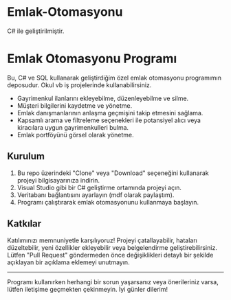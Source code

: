 # Emlak-Otomasyonu
C# ile geliştirilmiştir.
# Emlak Otomasyonu Programı

Bu, C# ve SQL kullanarak geliştirdiğim özel emlak otomasyonu programımın deposudur. Okul vb iş projelerinde kullanabilirsiniz.

- Gayrimenkul ilanlarını ekleyebilme, düzenleyebilme ve silme.
- Müşteri bilgilerini kaydetme ve yönetme.
- Emlak danışmanlarının anlaşma geçmişini takip etmesini sağlama.
- Kapsamlı arama ve filtreleme seçenekleri ile potansiyel alıcı veya kiracılara uygun gayrimenkulleri bulma.
- Emlak portföyünü görsel olarak yönetme.

## Kurulum

1. Bu repo üzerindeki "Clone" veya "Download" seçeneğini kullanarak projeyi bilgisayarınıza indirin.
2. Visual Studio gibi bir C# geliştirme ortamında projeyi açın.
3. Veritabanı bağlantısını ayarlayın (mdf olarak paylaştım).
4. Programı çalıştırarak emlak otomasyonunu kullanmaya başlayın.

## Katkılar

Katılımınızı memnuniyetle karşılıyoruz! Projeyi çatallayabilir, hataları düzeltebilir, yeni özellikler ekleyebilir veya belgelendirme geliştirebilirsiniz. Lütfen "Pull Request" göndermeden önce değişiklikleri detaylı bir şekilde açıklayan bir açıklama eklemeyi unutmayın.



---

Programı kullanırken herhangi bir sorun yaşarsanız veya önerileriniz varsa, lütfen iletişime geçmekten çekinmeyin. İyi günler dilerim!
